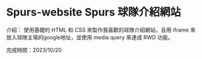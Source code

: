 # Spurs-website Spurs 球隊介紹網站

介紹：
使用基礎的 HTML 和 CSS 來製作我喜歡的球隊介紹網站，且用 iframe 來放入球隊主場的google地址，並使用 media query 來達成 RWD 功能。

完成時間：2023/10/20
